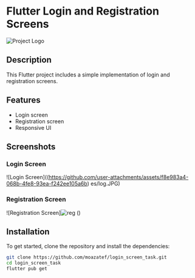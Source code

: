 # Flutter Login and Registration Screens

![Project Logo](![logo](https://github.com/user-attachments/assets/5a3fd14a-538a-472b-abcf-11ff5c69ed45)
)

## Description

This Flutter project includes a simple implementation of login and registration screens.

## Features

- Login screen
- Registration screen
- Responsive UI

## Screenshots

### Login Screen
![Login Screen]((https://github.com/user-attachments/assets/f8e983a4-068b-4fe8-93ea-f242ee105a6b)
es/log.JPG)

### Registration Screen
![Registration Screen]![reg](https://github.com/user-attachments/assets/7e863832-b6db-43ee-907e-8bc41855c641)
()

## Installation

To get started, clone the repository and install the dependencies:

```sh
git clone https://github.com/moazatef/login_screen_task.git
cd login_screen_task
flutter pub get
